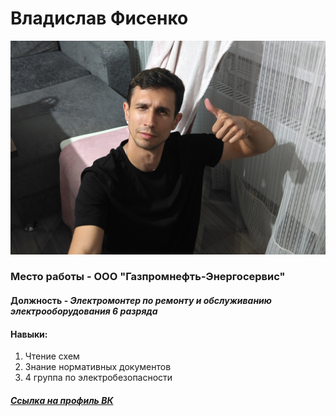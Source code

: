# Владислав Фисенко

![Фото](img.jpg)

### Место работы - ООО "Газпромнефть-Энергосервис"

#### Должность - _Электромонтер по ремонту и обслуживанию электрооборудования 6 разряда_

#### Навыки:
1. Чтение схем
2. Знание нормативных документов
3. 4 группа по электробезопасности

##### [Ссылка на профиль ВК](https://vk.com/id65373961)